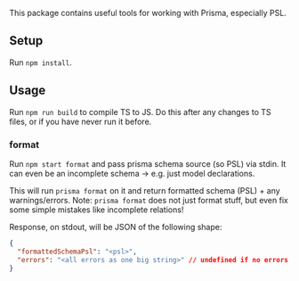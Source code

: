 This package contains useful tools for working with Prisma, especially PSL.

## Setup

Run `npm install`.

## Usage

Run `npm run build` to compile TS to JS. Do this after any changes to TS files, or if you have never run it before.

### format

Run `npm start format` and pass prisma schema source (so PSL) via stdin.
It can even be an incomplete schema -> e.g. just model declarations.

This will run `prisma format` on it and return formatted schema (PSL) + any warnings/errors.
Note: `prisma format` does not just format stuff, but even fix some simple mistakes like incomplete relations!

Response, on stdout, will be JSON of the following shape:

```json
{
  "formattedSchemaPsl": "<psl>",
  "errors": "<all errors as one big string>" // undefined if no errors.
}
```
